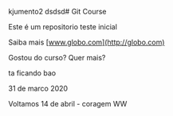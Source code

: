 kjumento2 dsdsd# Git Course

Este é um repositorio teste inicial

Saiba mais [www.globo.com](http://globo.com)

Gostou do curso? Quer mais?

ta ficando bao 

31 de marco 2020

Voltamos 14 de abril - coragem WW
